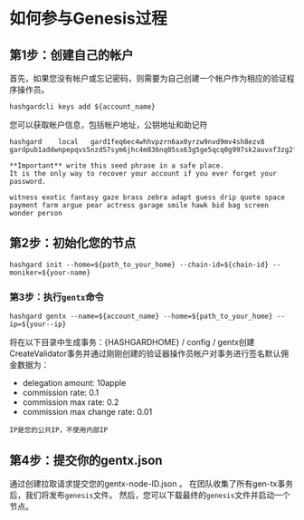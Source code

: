 # 如何参与Genesis过程
## 第1步：创建自己的帐户
首先，如果您没有帐户或忘记密码，则需要为自己创建一个帐户作为相应的验证程序操作员。
```
hashgardcli keys add ${account_name}
```

您可以获取帐户信息，包括帐户地址，公钥地址和助记符
```
hashgard	local	gard1feq6ec4whhvpzrn6ax0yrzw9nvd9mv4sh8ezv8	gardpub1addwnpepqvs5nzd57sym6jhc4m836nq05sx63g5ge5qcq0g997sk2auvxf3zg2f7nx4

**Important** write this seed phrase in a safe place.
It is the only way to recover your account if you ever forget your password.

witness exotic fantasy gaze brass zebra adapt guess drip quote space payment farm argue pear actress garage smile hawk bid bag screen wonder person

```

## 第2步：初始化您的节点
```
hashgard init --home=${path_to_your_home} --chain-id=${chain-id} --moniker=${your-name}

```

### 第3步：执行```gentx```命令
```
hashgard gentx --name=${account_name} --home=${path_to_your_home} --ip=${your--ip}
```
将在以下目录中生成事务：{HASHGARDHOME} / config / gentx创建CreateValidator事务并通过刚刚创建的验证器操作员帐户对事务进行签名默认佣金数据为：
	
- delegation amount: 10apple
- commission rate: 0.1
- commission max rate: 0.2
- commission max change rate: 0.01

```
IP是您的公共IP，不使用内部IP
```


## 第4步：提交你的gentx.json
通过创建拉取请求提交您的gentx-node-ID.json 。
在团队收集了所有gen-tx事务后，我们将发布```genesis```文件。
然后，您可以下载最终的```genesis```文件并启动一个节点。
